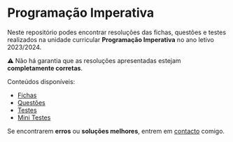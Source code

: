 # Programação Imperativa

Neste repositório podes encontrar resoluções das fichas, questões e testes realizados na unidade curricular **Programação Imperativa** no ano letivo 2023/2024.

:warning: Não há garantia que as resoluções apresentadas estejam **completamente corretas**.

Conteúdos disponíveis:
- [Fichas](/Fichas/)
- [Questões](/Questoes/)
- [Testes](/Testes/)
- [Mini Testes](/Mini-Testes/)

Se encontrarem **erros** ou **soluções melhores**, entrem em [contacto](mailto:a106919@uminho.pt) comigo.